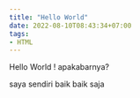 ```yaml
---
title: "Hello World"
date: 2022-08-10T08:43:34+07:00
tags:
- HTML
---
```


Hello World ! apakabarnya?

saya sendiri baik baik saja
